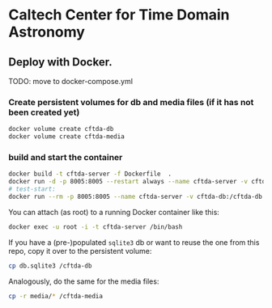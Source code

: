 # Caltech Center for Time Domain Astronomy

## Deploy with Docker.
TODO: move to docker-compose.yml

### Create persistent volumes for db and media files (if it has not been created yet)
```bash
docker volume create cftda-db
docker volume create cftda-media
```

### build and start the container
```bash
docker build -t cftda-server -f Dockerfile  .
docker run -d -p 8005:8005 --restart always --name cftda-server -v cftda-db:/cftda-db -v cftda-media:/cftda-media -it cftda-server
# test-start:
docker run --rm -p 8005:8005 --name cftda-server -v cftda-db:/cftda-db -v cftda-media:/cftda-media -it cftda-server
```

You can attach (as root) to a running Docker container like this:
```bash
docker exec -u root -i -t cftda-server /bin/bash
```

If you have a (pre-)populated `sqlite3` db or want to reuse the one from this repo,
copy it over to the persistent volume:
```bash
cp db.sqlite3 /cftda-db
```

Analogously, do the same for the media files:
```bash
cp -r media/* /cftda-media
```
